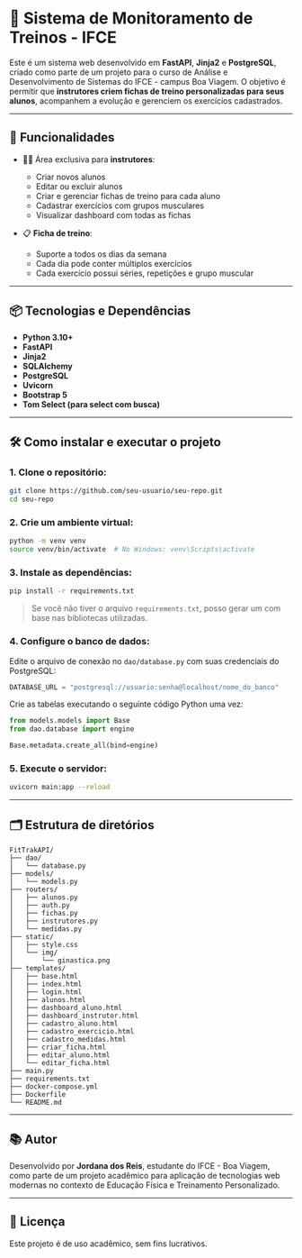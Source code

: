 # 💪 Sistema de Monitoramento de Treinos - IFCE

Este é um sistema web desenvolvido em **FastAPI**, **Jinja2** e **PostgreSQL**, criado como parte de um projeto para o curso de Análise e Desenvolvimento de Sistemas do IFCE - campus Boa Viagem. O objetivo é permitir que **instrutores criem fichas de treino personalizadas para seus alunos**, acompanhem a evolução e gerenciem os exercícios cadastrados.

---

## 🚀 Funcionalidades

- 👨‍🏫 Área exclusiva para **instrutores**:
  - Criar novos alunos
  - Editar ou excluir alunos
  - Criar e gerenciar fichas de treino para cada aluno
  - Cadastrar exercícios com grupos musculares
  - Visualizar dashboard com todas as fichas

- 📋 **Ficha de treino**:
  - Suporte a todos os dias da semana
  - Cada dia pode conter múltiplos exercícios
  - Cada exercício possui séries, repetições e grupo muscular

---

## 📦 Tecnologias e Dependências

- **Python 3.10+**
- **FastAPI**
- **Jinja2**
- **SQLAlchemy**
- **PostgreSQL**
- **Uvicorn**
- **Bootstrap 5**
- **Tom Select (para select com busca)**

---

## 🛠️ Como instalar e executar o projeto

### 1. Clone o repositório:

```bash
git clone https://github.com/seu-usuario/seu-repo.git
cd seu-repo
```

### 2. Crie um ambiente virtual:

```bash
python -m venv venv
source venv/bin/activate  # No Windows: venv\Scripts\activate
```

### 3. Instale as dependências:

```bash
pip install -r requirements.txt
```

> Se você não tiver o arquivo `requirements.txt`, posso gerar um com base nas bibliotecas utilizadas.

### 4. Configure o banco de dados:

Edite o arquivo de conexão no `dao/database.py` com suas credenciais do PostgreSQL:

```python
DATABASE_URL = "postgresql://usuario:senha@localhost/nome_do_banco"
```

Crie as tabelas executando o seguinte código Python uma vez:

```python
from models.models import Base
from dao.database import engine

Base.metadata.create_all(bind=engine)
```

### 5. Execute o servidor:

```bash
uvicorn main:app --reload
```

---

## 🗂️ Estrutura de diretórios

```
FitTrakAPI/
├── dao/
│   └── database.py
├── models/
│   └── models.py
├── routers/
│   ├── alunos.py
│   ├── auth.py
│   ├── fichas.py
│   ├── instrutores.py
│   └── medidas.py
├── static/
│   ├── style.css
│   └── img/
│       └── ginastica.png
├── templates/
│   ├── base.html
│   ├── index.html
│   ├── login.html
│   ├── alunos.html
│   ├── dashboard_aluno.html
│   ├── dashboard_instrutor.html
│   ├── cadastro_aluno.html
│   ├── cadastro_exercicio.html
│   ├── cadastro_medidas.html
│   ├── criar_ficha.html
│   ├── editar_aluno.html
│   └── editar_ficha.html
├── main.py
├── requirements.txt
├── docker-compose.yml
├── Dockerfile
└── README.md
```

---

## 📚 Autor

Desenvolvido por **Jordana dos Reis**, estudante do IFCE - Boa Viagem, como parte de um projeto acadêmico para aplicação de tecnologias web modernas no contexto de Educação Física e Treinamento Personalizado.

---

## 📄 Licença

Este projeto é de uso acadêmico, sem fins lucrativos.

